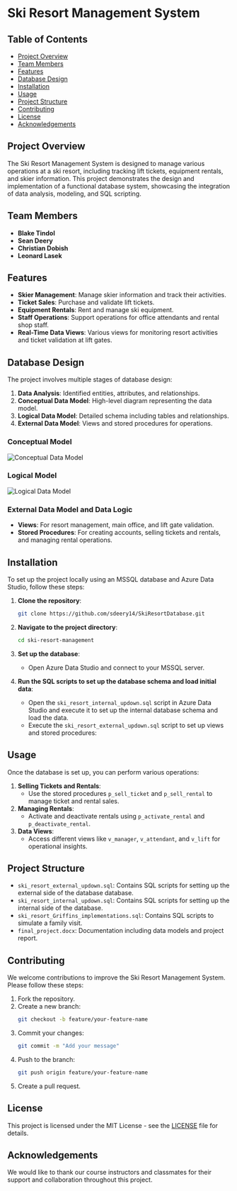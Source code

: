 # Ski Resort Management System

## Table of Contents
- [Project Overview](#project-overview)
- [Team Members](#team-members)
- [Features](#features)
- [Database Design](#database-design)
- [Installation](#installation)
- [Usage](#usage)
- [Project Structure](#project-structure)
- [Contributing](#contributing)
- [License](#license)
- [Acknowledgements](#acknowledgements)

## Project Overview
The Ski Resort Management System is designed to manage various operations at a ski resort, including tracking lift tickets, equipment rentals, and skier information. This project demonstrates the design and implementation of a functional database system, showcasing the integration of data analysis, modeling, and SQL scripting.

## Team Members
- **Blake Tindol**
- **Sean Deery**
- **Christian Dobish**
- **Leonard Lasek**

## Features
- **Skier Management**: Manage skier information and track their activities.
- **Ticket Sales**: Purchase and validate lift tickets.
- **Equipment Rentals**: Rent and manage ski equipment.
- **Staff Operations**: Support operations for office attendants and rental shop staff.
- **Real-Time Data Views**: Various views for monitoring resort activities and ticket validation at lift gates.

## Database Design
The project involves multiple stages of database design:
1. **Data Analysis**: Identified entities, attributes, and relationships.
2. **Conceptual Data Model**: High-level diagram representing the data model.
3. **Logical Data Model**: Detailed schema including tables and relationships.
4. **External Data Model**: Views and stored procedures for operations.

### Conceptual Model
![Conceptual Data Model](path/to/conceptual_model.png)

### Logical Model
![Logical Data Model](path/to/logical_model.png)

### External Data Model and Data Logic
- **Views**: For resort management, main office, and lift gate validation.
- **Stored Procedures**: For creating accounts, selling tickets and rentals, and managing rental operations.

## Installation
To set up the project locally using an MSSQL database and Azure Data Studio, follow these steps:

1. **Clone the repository**:
   ```bash
   git clone https://github.com/sdeery14/SkiResortDatabase.git
   ```

2. **Navigate to the project directory**:
   ```bash
   cd ski-resort-management
   ```

3. **Set up the database**:
   - Open Azure Data Studio and connect to your MSSQL server.
   
4. **Run the SQL scripts to set up the database schema and load initial data**:
   - Open the `ski_resort_internal_updown.sql` script in Azure Data Studio and execute it to set up the internal database schema and load the data.
   - Execute the `ski_resort_external_updown.sql` script to set up views and stored procedures:

## Usage
Once the database is set up, you can perform various operations:
1. **Selling Tickets and Rentals**:
   - Use the stored procedures `p_sell_ticket` and `p_sell_rental` to manage ticket and rental sales.
2. **Managing Rentals**:
   - Activate and deactivate rentals using `p_activate_rental` and `p_deactivate_rental`.
3. **Data Views**:
   - Access different views like `v_manager`, `v_attendant`, and `v_lift` for operational insights.

## Project Structure
- `ski_resort_external_updown.sql`: Contains SQL scripts for setting up the external side of the database database.
- `ski_resort_internal_updown.sql`: Contains SQL scripts for setting up the internal side of the database.
- `ski_resort_Griffins_implementations.sql`: Contains SQL scripts to simulate a family visit.
- `final_project.docx`: Documentation including data models and project report.

## Contributing
We welcome contributions to improve the Ski Resort Management System. Please follow these steps:
1. Fork the repository.
2. Create a new branch:
   ```bash
   git checkout -b feature/your-feature-name
   ```
3. Commit your changes:
   ```bash
   git commit -m "Add your message"
   ```
4. Push to the branch:
   ```bash
   git push origin feature/your-feature-name
   ```
5. Create a pull request.

## License
This project is licensed under the MIT License - see the [LICENSE](LICENSE) file for details.

## Acknowledgements
We would like to thank our course instructors and classmates for their support and collaboration throughout this project.
